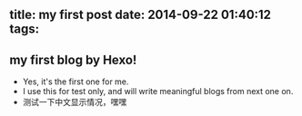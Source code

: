 title: my first post
date: 2014-09-22 01:40:12
tags:
---


## my first blog by Hexo!

* Yes, it's the first one for me.
* I use this for test only, and will write meaningful blogs from next one on.
* 测试一下中文显示情况，嘿嘿
